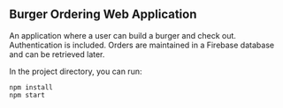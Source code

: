 
## Burger Ordering Web Application

An application where a user can build a burger and check out. Authentication is included. Orders are maintained in a Firebase database and can be retrieved later. 

In the project directory, you can run:
```
npm install
npm start
```
